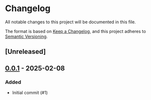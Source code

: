 # Changelog

All notable changes to this project will be documented in this file.

The format is based on [Keep a Changelog](https://keepachangelog.com/en/1.0.0/),
and this project adheres to [Semantic Versioning](https://semver.org/spec/v2.0.0.html).

## [Unreleased]

## [0.0.1](https://github.com/vakamo-labs/limes-rs/releases/tag/limes-example-multi-tenant-v0.0.1) - 2025-02-08

### Added

- Initial commit (#1)
